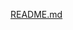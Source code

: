 [README.md](https://github.com/Emaa0596/Diaz.Emanuel.PrimerParcialLaboratorio-II/files/15476655/README.md)
